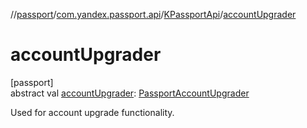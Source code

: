 //[passport](../../../index.md)/[com.yandex.passport.api](../index.md)/[KPassportApi](index.md)/[accountUpgrader](account-upgrader.md)

# accountUpgrader

[passport]\
abstract val [accountUpgrader](account-upgrader.md): [PassportAccountUpgrader](../-passport-account-upgrader/index.md)

Used for account upgrade functionality.

